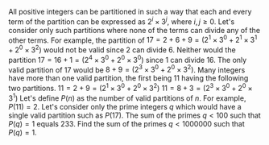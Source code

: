 All positive integers can be partitioned in such a way that each and every term of the partition can be expressed as $2^i \times 3^j$, where $i,j \ge 0$.
Let's consider only such partitions where none of the terms can divide any of the other terms.
For example, the partition of $17 = 2 + 6 + 9 = (2^1 \times 3^0 + 2^1 \times 3^1 + 2^0 \times 3^2)$ would not be valid since $2$ can divide $6$. Neither would the partition $17 = 16 + 1 = (2^4 \times 3^0 + 2^0 \times 3^0)$ since $1$ can divide $16$. The only valid partition of $17$ would be $8 + 9 = (2^3 \times 3^0 + 2^0 \times 3^2)$.
Many integers have more than one valid partition, the first being $11$ having the following two partitions.
$11 = 2 + 9 = (2^1 \times 3^0 + 2^0 \times 3^2)$
$11 = 8 + 3 = (2^3 \times 3^0 + 2^0 \times 3^1)$
Let's define $P(n)$ as the number of valid partitions of $n$. For example, $P(11) = 2$.
Let's consider only the prime integers $q$ which would have a single valid partition such as $P(17)$.
The sum of the primes $q \lt 100$ such that $P(q)=1$ equals $233$.
Find the sum of the primes $q \lt 1000000$ such that $P(q)=1$.